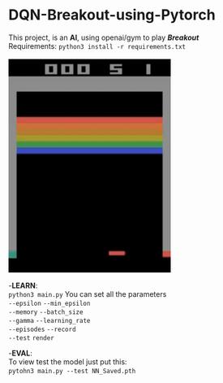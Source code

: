 # DQN-Breakout-using-Pytorch
This project, is an **AI**, using openai/gym to play ***Breakout*** <br />
Requirements: `python3 install -r requirements.txt` <br /> <br />
![alt text](/records/DQN_Breakout.gif)

-**LEARN**: <br />
  `python3 main.py`
  You can set all the parameters <br />
  `--epsilon` `--min_epsilon` <br />
  `--memory` `--batch_size` <br />
  `--gamma` `--learning_rate` <br />
  `--episodes` `--record` <br />
  `--test` `render` <br />
  
-**EVAL**: <br />
  To view test the model just put this: <br />
  `pytohn3 main.py --test NN_Saved.pth` <br />
